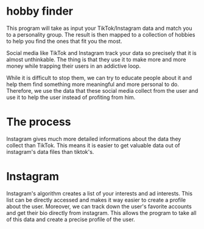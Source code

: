 # hobby finder

This program will take as input your TikTok/Instagram data and match you to a personality group. The result is then mapped to a collection of hobbies to help you find the ones that fit you the most. 

Social media like TikTok and Instagram track your data so precisely that it is almost unthinkable. The thing is that they use it to make more and more money while trapping their users in an addictive loop. 

While it is difficult to stop them, we can try to educate people about it and help them find something more meaningful and more personal to do. Therefore, we use the data that these social media collect from the user and use it to help the user instead of profiting from him.


# The process

Instagram gives much more detailed informations about the data they collect than TikTok. This means it is easier to get valuable data out of instagram's data files than tiktok's. 

# Instagram

Instagram's algorithm creates a list of your interests and ad interests. This list can be directly accessed and makes it way easier to create a profile about the user. Moreover, we can track down the user's favorite accounts and get their bio directly from instagram. This allows the program to take all of this data and create a precise profile of the user.


